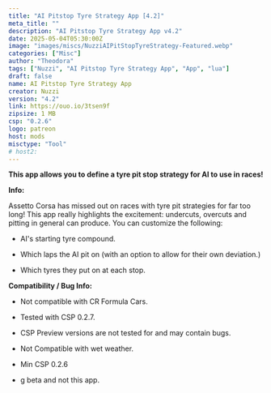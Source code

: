 ```yaml
---
title: "AI Pitstop Tyre Strategy App [4.2]"
meta_title: ""
description: "AI Pitstop Tyre Strategy App v4.2"
date: 2025-05-04T05:30:00Z
image: "images/miscs/NuzziAIPitStopTyreStrategy-Featured.webp"
categories: ["Misc"]
author: "Theodora"
tags: ["Nuzzi", "AI Pitstop Tyre Strategy App", "App", "lua"]
draft: false
name: AI Pitstop Tyre Strategy App
creator: Nuzzi
version: "4.2"
link: https://ouo.io/3tsen9f
zipsize: 1 MB
csp: "0.2.6"
logo: patreon
host: mods
misctype: "Tool"
# host2:
---
```


**This app allows you to define a tyre pit stop strategy for AI to use in races!**

  

  **Info:**

  Assetto Corsa has missed out on races with tyre pit strategies for far too long! This app really highlights the excitement: undercuts, overcuts and pitting in general can produce. You can customize the following:

  - AI's starting tyre compound.

  - Which laps the AI pit on (with an option to allow for their own deviation.)

  - Which tyres they put on at each stop.

    

  **Compatibility / Bug Info:**

  - Not compatible with CR Formula Cars.
  - Tested with CSP 0.2.7.
  - CSP Preview versions are not tested for and may contain bugs.
  - Not Compatible with wet weather.
  - Min CSP 0.2.6

- g beta and not this app.
